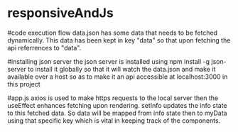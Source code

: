 # responsiveAndJs
#code execution flow
data.json has some data that needs to be fetched dynamically. This data has been kept in 
 key "data" so that upon fetching the api referrences to "data".

 #installing json server
 the json server is installed using npm install -g json-server to install it globally so that it will watch the data.json   and make it available over a host so as to make it an api accessible at localhost:3000 in this project

#app.js
axios is used to make https requests to the local server then the useEffect enhances fetching upon rendering.
setInfo updates the info state to this fetched data.
So data will be mapped from info state then to myData using that specific key which is vital in keeping track of the components.